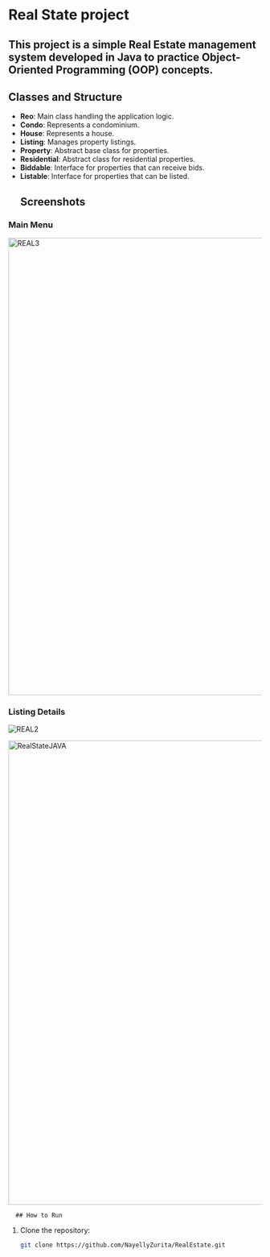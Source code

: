 
# Real State project                  
## This project is a simple Real Estate management system developed in Java to practice Object-Oriented Programming (OOP) concepts.

## Classes and Structure

- **Reo**: Main class handling the application logic.
- **Condo**: Represents a condominium.
- **House**: Represents a house.
- **Listing**: Manages property listings.
- **Property**: Abstract base class for properties.
- **Residential**: Abstract class for residential properties.
- **Biddable**: Interface for properties that can receive bids.
- **Listable**: Interface for properties that can be listed.
  ## Screenshots

### Main Menu

<img width="908" alt="REAL3" src="https://github.com/NayellyZurita/real-estate/assets/156032824/6635b4af-3a5f-46c4-87ca-b211dff0d719">


### Listing Details

![REAL2](https://github.com/NayellyZurita/real-estate/assets/156032824/dd92c1c4-631b-4e60-b120-beb25ef80262)

<img width="922" alt="RealStateJAVA" src="https://github.com/NayellyZurita/real-estate/assets/156032824/7b4776c5-ddae-4c95-a663-7ea643ceefb5">

      ## How to Run

1. Clone the repository:
   ```sh
   git clone https://github.com/NayellyZurita/RealEstate.git
